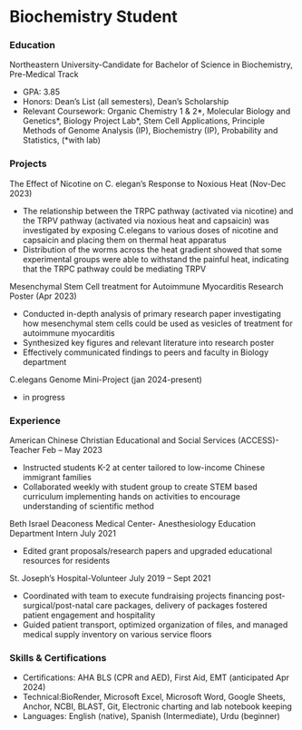 # Biochemistry Student 

### Education
Northeastern University-Candidate for Bachelor of Science in Biochemistry, Pre-Medical Track
- GPA: 3.85
- Honors: Dean’s List (all semesters), Dean’s Scholarship
- Relevant Coursework: Organic Chemistry 1 & 2*, Molecular Biology and Genetics*, Biology Project Lab*, Stem Cell Applications, Principle Methods of Genome Analysis (IP), Biochemistry (IP), Probability and Statistics, (*with lab)

### Projects 
The Effect of Nicotine on C. elegan’s Response to Noxious Heat (Nov-Dec 2023)
- The relationship between the TRPC pathway (activated via nicotine) and the TRPV pathway (activated via noxious heat and capsaicin) was investigated by exposing C.elegans to various doses of nicotine and capsaicin and placing them on thermal heat apparatus
- Distribution of the worms across the heat gradient showed that some experimental groups were able to withstand the painful heat, indicating that the TRPC pathway could be mediating TRPV
  
Mesenchymal Stem Cell treatment for Autoimmune Myocarditis Research Poster (Apr 2023)
- Conducted in-depth analysis of primary research paper investigating how mesenchymal stem cells could be used as vesicles of treatment for autoimmune myocarditis
- Synthesized key figures and relevant literature into research poster
- Effectively communicated findings to peers and faculty in Biology department 

C.elegans Genome Mini-Project (jan 2024-present)
- in progress

### Experience 
American Chinese Christian Educational and Social Services (ACCESS)- Teacher 							       Feb – May 2023	
- Instructed students K-2 at center tailored to low-income Chinese immigrant families
- Collaborated weekly with student group to create STEM based curriculum implementing hands on activities to encourage understanding of scientific method 

Beth Israel Deaconess Medical Center- Anesthesiology Education Department Intern						      July 2021
-	 Edited grant proposals/research papers and upgraded educational resources for residents 

St. Joseph’s Hospital-Volunteer 									                                               July 2019 – Sept 2021
- Coordinated with team to execute fundraising projects financing post-surgical/post-natal care packages, delivery of packages fostered patient engagement and hospitality
- Guided patient transport, optimized organization of files, and managed medical supply inventory on various service floors

### Skills & Certifications 
- Certifications: AHA BLS (CPR and AED), First Aid, EMT (anticipated Apr 2024)
- Technical:BioRender, Microsoft Excel, Microsoft Word, Google Sheets, Anchor, NCBI, BLAST, Git, Electronic charting and lab notebook keeping
- Languages: English (native), Spanish (Intermediate), Urdu (beginner)






